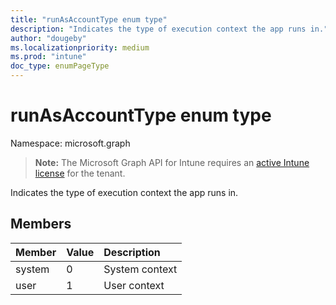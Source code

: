 ```yaml
---
title: "runAsAccountType enum type"
description: "Indicates the type of execution context the app runs in."
author: "dougeby"
ms.localizationpriority: medium
ms.prod: "intune"
doc_type: enumPageType
---
```


# runAsAccountType enum type

Namespace: microsoft.graph

> **Note:** The Microsoft Graph API for Intune requires an [active Intune license](https://go.microsoft.com/fwlink/?linkid=839381) for the tenant.

Indicates the type of execution context the app runs in.

## Members
|Member|Value|Description|
|:---|:---|:---|
|system|0|System context|
|user|1|User context|




